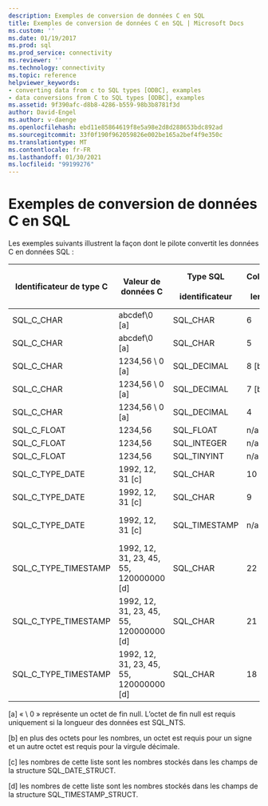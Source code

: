 ```yaml
---
description: Exemples de conversion de données C en SQL
title: Exemples de conversion de données C en SQL | Microsoft Docs
ms.custom: ''
ms.date: 01/19/2017
ms.prod: sql
ms.prod_service: connectivity
ms.reviewer: ''
ms.technology: connectivity
ms.topic: reference
helpviewer_keywords:
- converting data from c to SQL types [ODBC], examples
- data conversions from C to SQL types [ODBC], examples
ms.assetid: 9f390afc-d8b8-4286-b559-98b3b8781f3d
author: David-Engel
ms.author: v-daenge
ms.openlocfilehash: ebd11e85864619f8e5a98e2d8d288653bdc892ad
ms.sourcegitcommit: 33f0f190f962059826e002be165a2bef4f9e350c
ms.translationtype: MT
ms.contentlocale: fr-FR
ms.lasthandoff: 01/30/2021
ms.locfileid: "99199276"
---
```

# <a name="c-to-sql-data-conversion-examples"></a>Exemples de conversion de données C en SQL
Les exemples suivants illustrent la façon dont le pilote convertit les données C en données SQL :  
  
|Identificateur de type C|Valeur de données C|Type SQL<br /><br /> identificateur|Colonne<br /><br /> length|Données SQL<br /><br /> value|SQLSTATE|  
|-----------------------|------------------|-----------------------------|-----------------------|------------------------|--------------|  
|SQL_C_CHAR|abcdef\0 [a]|SQL_CHAR|6|abcdef|n/a|  
|SQL_C_CHAR|abcdef\0 [a]|SQL_CHAR|5|ABCDE|22001|  
|SQL_C_CHAR|1234,56 \ 0 [a]|SQL_DECIMAL|8 [b]|1234,56|n/a|  
|SQL_C_CHAR|1234,56 \ 0 [a]|SQL_DECIMAL|7 [b]|1234,5|22001|  
|SQL_C_CHAR|1234,56 \ 0 [a]|SQL_DECIMAL|4|----|22003|  
|SQL_C_FLOAT|1234,56|SQL_FLOAT|n/a|1234,56|n/a|  
|SQL_C_FLOAT|1234,56|SQL_INTEGER|n/a|1234|22001|  
|SQL_C_FLOAT|1234,56|SQL_TINYINT|n/a|----|22003|  
|SQL_C_TYPE_DATE|1992, 12, 31 [c]|SQL_CHAR|10|1992-12-31|n/a|  
|SQL_C_TYPE_DATE|1992, 12, 31 [c]|SQL_CHAR|9|----|22003|  
|SQL_C_TYPE_DATE|1992, 12, 31 [c]|SQL_TIMESTAMP|n/a|1992-12-31 00:00:00.0|n/a|  
|SQL_C_TYPE_TIMESTAMP|1992, 12, 31, 23, 45, 55, 120000000 [d]|SQL_CHAR|22|1992-12-31 23:45:55.12|n/a|  
|SQL_C_TYPE_TIMESTAMP|1992, 12, 31, 23, 45, 55, 120000000 [d]|SQL_CHAR|21|1992-12-31 23:45:55.1|22001|  
|SQL_C_TYPE_TIMESTAMP|1992, 12, 31, 23, 45, 55, 120000000 [d]|SQL_CHAR|18|----|22003|  
  
 [a] « \ 0 » représente un octet de fin null. L’octet de fin null est requis uniquement si la longueur des données est SQL_NTS.  
  
 [b] en plus des octets pour les nombres, un octet est requis pour un signe et un autre octet est requis pour la virgule décimale.  
  
 [c] les nombres de cette liste sont les nombres stockés dans les champs de la structure SQL_DATE_STRUCT.  
  
 [d] les nombres de cette liste sont les nombres stockés dans les champs de la structure SQL_TIMESTAMP_STRUCT.
